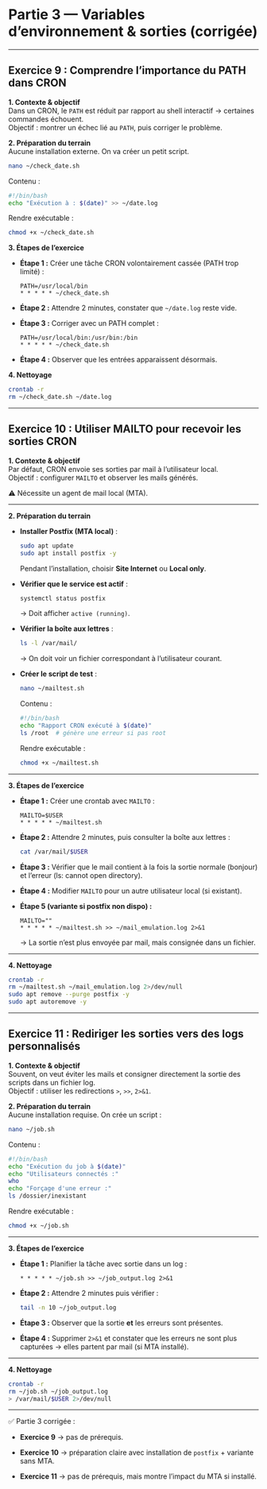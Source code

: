 # Partie 3 — Variables d’environnement & sorties (corrigée)

---

## Exercice 9 : Comprendre l’importance du PATH dans CRON

**1. Contexte & objectif**  
Dans un CRON, le `PATH` est réduit par rapport au shell interactif → certaines commandes échouent.  
Objectif : montrer un échec lié au `PATH`, puis corriger le problème.

**2. Préparation du terrain**  
Aucune installation externe. On va créer un petit script.

```bash
nano ~/check_date.sh
```

Contenu :

```bash
#!/bin/bash
echo "Exécution à : $(date)" >> ~/date.log
```

Rendre exécutable :

```bash
chmod +x ~/check_date.sh
```

**3. Étapes de l’exercice**

- **Étape 1 :** Créer une tâche CRON volontairement cassée (PATH trop limité) :
  
  ```
  PATH=/usr/local/bin
  * * * * * ~/check_date.sh
  ```

- **Étape 2 :** Attendre 2 minutes, constater que `~/date.log` reste vide.

- **Étape 3 :** Corriger avec un PATH complet :
  
  ```
  PATH=/usr/local/bin:/usr/bin:/bin
  * * * * * ~/check_date.sh
  ```

- **Étape 4 :** Observer que les entrées apparaissent désormais.

**4. Nettoyage**

```bash
crontab -r
rm ~/check_date.sh ~/date.log
```

---

## Exercice 10 : Utiliser MAILTO pour recevoir les sorties CRON

**1. Contexte & objectif**  
Par défaut, CRON envoie ses sorties par mail à l’utilisateur local.  
Objectif : configurer `MAILTO` et observer les mails générés.

⚠️ Nécessite un agent de mail local (MTA).

---

**2. Préparation du terrain**

- **Installer Postfix (MTA local)** :
  
  ```bash
  sudo apt update
  sudo apt install postfix -y
  ```
  
  Pendant l’installation, choisir **Site Internet** ou **Local only**.

- **Vérifier que le service est actif** :
  
  ```bash
  systemctl status postfix
  ```
  
  → Doit afficher `active (running)`.

- **Vérifier la boîte aux lettres** :
  
  ```bash
  ls -l /var/mail/
  ```
  
  → On doit voir un fichier correspondant à l’utilisateur courant.

- **Créer le script de test** :
  
  ```bash
  nano ~/mailtest.sh
  ```
  
  Contenu :
  
  ```bash
  #!/bin/bash
  echo "Rapport CRON exécuté à $(date)"
  ls /root  # génère une erreur si pas root
  ```
  
  Rendre exécutable :
  
  ```bash
  chmod +x ~/mailtest.sh
  ```

---

**3. Étapes de l’exercice**

- **Étape 1 :** Créer une crontab avec `MAILTO` :
  
  ```
  MAILTO=$USER
  * * * * * ~/mailtest.sh
  ```

- **Étape 2 :** Attendre 2 minutes, puis consulter la boîte aux lettres :
  
  ```bash
  cat /var/mail/$USER
  ```

- **Étape 3 :** Vérifier que le mail contient à la fois la sortie normale (bonjour) et l’erreur (ls: cannot open directory).

- **Étape 4 :** Modifier `MAILTO` pour un autre utilisateur local (si existant).

- **Étape 5 (variante si postfix non dispo) :**
  
  ```
  MAILTO=""
  * * * * * ~/mailtest.sh >> ~/mail_emulation.log 2>&1
  ```
  
  → La sortie n’est plus envoyée par mail, mais consignée dans un fichier.

---

**4. Nettoyage**

```bash
crontab -r
rm ~/mailtest.sh ~/mail_emulation.log 2>/dev/null
sudo apt remove --purge postfix -y
sudo apt autoremove -y
```

---

## Exercice 11 : Rediriger les sorties vers des logs personnalisés

**1. Contexte & objectif**  
Souvent, on veut éviter les mails et consigner directement la sortie des scripts dans un fichier log.  
Objectif : utiliser les redirections `>`, `>>`, `2>&1`.

**2. Préparation du terrain**  
Aucune installation requise. On crée un script :

```bash
nano ~/job.sh
```

Contenu :

```bash
#!/bin/bash
echo "Exécution du job à $(date)"
echo "Utilisateurs connectés :"
who
echo "Forçage d'une erreur :" 
ls /dossier/inexistant
```

Rendre exécutable :

```bash
chmod +x ~/job.sh
```

---

**3. Étapes de l’exercice**

- **Étape 1 :** Planifier la tâche avec sortie dans un log :
  
  ```
  * * * * * ~/job.sh >> ~/job_output.log 2>&1
  ```

- **Étape 2 :** Attendre 2 minutes puis vérifier :
  
  ```bash
  tail -n 10 ~/job_output.log
  ```

- **Étape 3 :** Observer que la sortie **et** les erreurs sont présentes.

- **Étape 4 :** Supprimer `2>&1` et constater que les erreurs ne sont plus capturées → elles partent par mail (si MTA installé).

---

**4. Nettoyage**

```bash
crontab -r
rm ~/job.sh ~/job_output.log
> /var/mail/$USER 2>/dev/null
```

---

✅ Partie 3 corrigée :

- **Exercice 9** → pas de prérequis.

- **Exercice 10** → préparation claire avec installation de `postfix` + variante sans MTA.

- **Exercice 11** → pas de prérequis, mais montre l’impact du MTA si installé.
